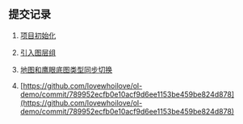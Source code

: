 ## 提交记录

1. [项目初始化](https://github.com/lovewhoilove/ol-demo/commit/cff2a5a0ea6201db8a4c185c5b0222be61817d31)

2. [引入图层组](https://github.com/lovewhoilove/ol-demo/commit/83f8586de12415025d43ecc75d305b1636b2f9f7)

3. [地图和鹰眼底图类型同步切换](https://github.com/lovewhoilove/ol-demo/commit/8b67e3548137ba0020ce17c202400a1a9ec2397e)

4. [https://github.com/lovewhoilove/ol-demo/commit/789952ecfb0e10acf9d6ee1153be459be824d878](https://github.com/lovewhoilove/ol-demo/commit/789952ecfb0e10acf9d6ee1153be459be824d878)